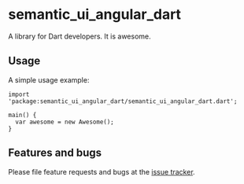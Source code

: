 # semantic_ui_angular_dart

A library for Dart developers. It is awesome.

## Usage

A simple usage example:

    import 'package:semantic_ui_angular_dart/semantic_ui_angular_dart.dart';

    main() {
      var awesome = new Awesome();
    }

## Features and bugs

Please file feature requests and bugs at the [issue tracker][tracker].

[tracker]: http://example.com/issues/replaceme
